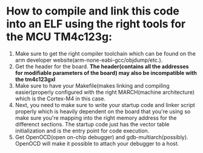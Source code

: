 # How to compile and link this code into an ELF using the right tools for the MCU TM4c123g: 
1. Make sure to get the right compiler toolchain which can be found on the arm developer website(arm-none-eabi-gcc/objdump/etc.).
2. Get the header for the board. **The header(contains all the addresses for modifiable parameters of the board) may also be incompatible with the tm4c123gxl**
3. Make sure to have your Makefile(makes linking and compiling easier)properly configured with the right MARCH(machine architecture) which is the Cortex-M4 in this case.
4. Next, you need to make sure to write your startup code and linker script properly which is heavily dependent on the board that you're using so make sure you're 
mapping into the right memory address for the differenct sections. The startup code just has the vector table initialization and is the entry point for code execution.
5. Get OpenOCD(open on-chip debugger) and gdb-multiarch(possibly). OpenOCD will make it possible to attach your debugger to a host.
